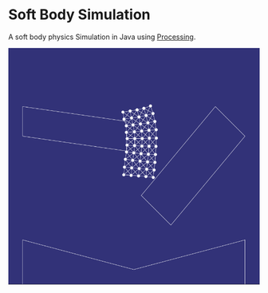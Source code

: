 # Soft Body Simulation

A soft body physics Simulation in Java using [Processing](https://processing.org/).

![Soft body simulation](images/softbodysimulation.png)